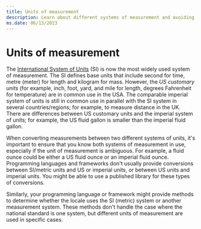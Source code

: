 ```yaml
---
title: Units of measurement
description: Learn about different systems of measurement and avoiding issues when converting values.
ms.date: 06/13/2023
---
```


# Units of measurement

The [International System of Units](https://www.bipm.org/measurement-units) (SI) is now the most widely used system of measurement. The SI defines base units that include second for time, metre (meter) for length and kilogram for mass. However, the *US customary units* (for example, inch, foot, yard, and mile for length, degrees Fahrenheit for temperature) are in common use in the USA. The comparable imperial system of units is still in common use in parallel with the SI system in several countries/regions; for example, to measure distance in the UK. There are differences between US customary units and the imperial system of units; for example, the US fluid gallon is smaller than the imperial fluid gallon.

When converting measurements between two different systems of units, it's important to ensure that you know both systems of measurement in use, especially if the unit of measurement is ambiguous. For example, a fluid ounce could be either a US fluid ounce or an imperial fluid ounce. Programming languages and frameworks don't usually provide conversions between SI/metric units and US or imperial units, or between US units and imperial units. You might be able to use a published library for these types of conversions.

Similarly, your programming language or framework might provide methods to determine whether the locale uses the SI (metric) system or another measurement system. These methods don't handle the case where the national standard is one system, but different units of measurement are used in specific cases.
